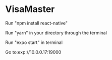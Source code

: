 # VisaMaster

Run "npm install react-native"

Run "yarn" in your directory through the terminal

Run "expo start" in terminal

Go to:exp://10.0.0.17:19000
